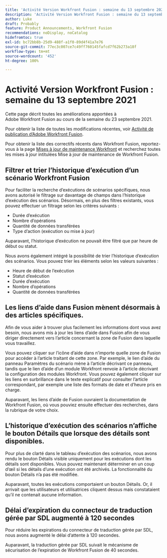 ```yaml
---
title: 'Activité Version Workfront Fusion : semaine du 13 septembre 2021'
description: 'Activité Version Workfront Fusion : semaine du 13 septembre 2021'
author: Luke
draft: Probably
feature: Product Announcements, Workfront Fusion
recommendations: noDisplay, noCatalog
hidefromtoc: true
exl-id: bc72bb8b-25d9-488f-a1f0-89d4f41a7e76
source-git-commit: 77ec3c007ce7c49ff760145fafcd7f62b273a18f
workflow-type: tm+mt
source-wordcount: '452'
ht-degree: 100%

---
```


# Activité Version Workfront Fusion : semaine du 13 septembre 2021

Cette page décrit toutes les améliorations apportées à Adobe Workfront Fusion au cours de la semaine du 23 septembre 2021.

Pour obtenir la liste de toutes les modifications récentes, voir [Activité de publication d’Adobe Workfront Fusion](/help/workfront-fusion/fusion-product-releases/fusion-release-activity.md).

Pour obtenir la liste des correctifs récents dans Workfront Fusion, reportez-vous à la page [Mises à jour de maintenance Workfront](https://experienceleague.adobe.com/docs/workfront-known-issues/releases/current-updates.html?lang=fr) et recherchez toutes les mises à jour intitulées Mise à jour de maintenance de Workfront Fusion.

## Filtrer et trier l’historique d’exécution d’un scénario Workfront Fusion

Pour faciliter la recherche d’exécutions de scénarios spécifiques, nous avons autorisé le filtrage sur davantage de champs dans l’historique d’exécution des scénarios. Désormais, en plus des filtres existants, vous pouvez effectuer un filtrage selon les critères suivants :

* Durée d’exécution
* Nombre d’opérations
* Quantité de données transférées
* Type d’action (exécution ou mise à jour)

Auparavant, l’historique d’exécution ne pouvait être filtré que par heure de début ou statut.

Nous avons également intégré la possibilité de trier l’historique d’exécution des scénarios. Vous pouvez trier les éléments selon les valeurs suivantes :

* Heure de début de l’exécution
* Statut d’exécution
* Durée d’exécution
* Nombre d’opérations
* Quantité de données transférées


## Les liens d’aide dans Fusion mènent désormais à des articles spécifiques.

Afin de vous aider à trouver plus facilement les informations dont vous avez besoin, nous avons mis à jour les liens d’aide dans Fusion afin de vous diriger directement vers l’article concernant la zone de Fusion dans laquelle vous travaillez.

Vous pouvez cliquer sur l’icône d’aide dans n’importe quelle zone de Fusion pour accéder à l’article traitant de cette zone. Par exemple, le lien d’aide du panneau Paramètres du scénario mène à l’article décrivant ce panneau, tandis que le lien d’aide d’un module Workfront renvoie à l’article décrivant la configuration des modules Workfront. Vous pouvez également cliquer sur les liens en surbrillance dans le texte explicatif pour consulter l’article correspondant, par exemple une liste des formats de date et d’heure pris en charge.

Auparavant, les liens d’aide de Fusion ouvraient la documentation de Workfront Fusion, où vous pouviez ensuite effectuer des recherches, dans la rubrique de votre choix.

## L’historique d’exécution des scénarios n’affiche le bouton Détails que lorsque des détails sont disponibles.

Pour plus de clarté dans le tableau d’exécution des scénarios, nous avons rendu le bouton Détails visible uniquement pour les exécutions dont les détails sont disponibles. Vous pouvez maintenant déterminer en un coup d’œil si les détails d’une exécution ont été archivés. La fonctionnalité du bouton Détails n’a pas été modifiée.

Auparavant, toutes les exécutions comportaient un bouton Détails. Or, il arrivait que les utilisateurs et utilisatrices cliquent dessus mais constataient qu’il ne contenait aucune information.


## Délai d’expiration du connecteur de traduction gérée par SDL augmenté à 120 secondes

Pour réduire les expirations du connecteur de traduction gérée par SDL, nous avons augmenté le délai d’attente à 120 secondes.

Auparavant, la traduction gérée par SDL suivait le mécanisme de sécurisation de l’expiration de Workfront Fusion de 40 secondes.
